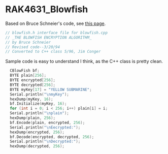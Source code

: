 # RAK4631_Blowfish

Based on Bruce Schneier's code, see [this page](https://www.schneier.com/books/applied-cryptography-source/).

```c
// blowfish.h interface file for blowfish.cpp
// _THE BLOWFISH ENCRYPTION ALGORITHM_
// by Bruce Schneier
// Revised code--3/20/94
// Converted to C++ class 5/96, Jim Conger
```

Sample code is easy to understand I think, as the C++ class is pretty clean.

```c
  CBlowFish bf;
  BYTE plain[256];
  BYTE encrypted[256];
  BYTE decrypted[256];
  BYTE myKey[17] = "YELLOW SUBMARINE";
  Serial.println("\nmyKey");
  hexDump(myKey, 16);
  bf.Initialize(myKey, 16);
  for (int i = 0; i < 256; i++) plain[i] = i;
  Serial.println("\nplain");
  hexDump(plain, 256);
  bf.Encode(plain, encrypted, 256);
  Serial.println("\nEecrypted:");
  hexDump(encrypted, 256);
  bf.Decode(encrypted, decrypted, 256);
  Serial.println("\nDecrypted:");
  hexDump(decrypted, 256);
```